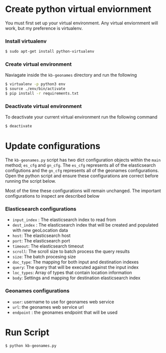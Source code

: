 # Create python virtual enviornment

You must first set up your virtual environment. Any virtual enviornment will work, but my preference is virtualenv. 

### Install virtualenv
```bash
$ sudo apt-get install python-virtualenv
```

### Create virtual environment

Naviagate inside the `kb-geonames` directory and run the following

```bash
$ virtualenv -p python3 env
$ source ./env/bin/activate
$ pip install -r requirements.txt
```

### Deactivate virtual environment

To deactivate your current virtual environment run the following command
```bash
$ deactivate
```

# Update configurations

The `kb-geonames.py` script has two dict configuration objects within the `main` method; `es_cfg` and `gn_cfg`. The `es_cfg` represents all of the elasticsearch configutions and the `gn_cfg` represents all of the geonames configurations. Open the python script and ensure these configurations are correct before running the script below. 

Most of the time these configurations will remain unchanged. The important configurations to inspect are described below

### Elasticsearch configurations

* `input_index` : The elasticsearch index to read from
* `dest_index` : The elasticsearch index that will be created and populated with new geoLocation data
* `host`: The elasticsearch host
* `port`: The elasticsearch port
* `timeout`: The elasticsearch timeout
* `scroll`: The scroll size to batch process the query results
* `size`: The batch procesing size
* `doc_type`: The mapping for both input and destination indexes
* `query`: The query that will be executed against the input index
* `loc_types`:  Array of types that contain location information
* `body`: Settings and mapping for destination elasticsearch index

### Geonames configurations

* `user`: username to use for geonames web service
* `url`: the geonames web service url
* `endpoint` : the geonames endpoint that will be used

# Run Script
```bash
$ python kb-geonames.py
``` 
